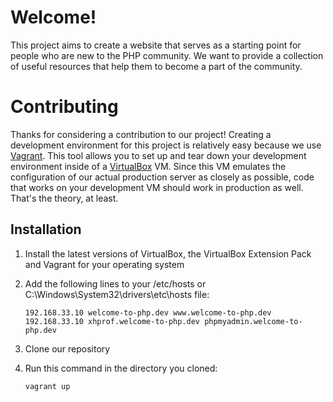 Welcome!
========

This project aims to create a website that serves as a starting point for people
who are new to the PHP community. We want to provide a collection of useful
resources that help them to become a part of the community.

Contributing
============
Thanks for considering a contribution to our project! Creating a development
environment for this project is relatively easy because we use
[Vagrant](http://www.vagrantup.com). This tool allows you to set up and tear
down your development environment inside of a
[VirtualBox](http://virtualbox.org) VM. Since this VM emulates the configuration
of our actual production server as closely as possible, code that works on your
development VM should work in production as well. That's the theory, at least.

Installation
------------
1.  Install the latest versions of VirtualBox, the VirtualBox Extension Pack
    and Vagrant for your operating system

2.  Add the following lines to your /etc/hosts or
    C:\Windows\System32\drivers\etc\hosts file:

        192.168.33.10 welcome-to-php.dev www.welcome-to-php.dev
        192.168.33.10 xhprof.welcome-to-php.dev phpmyadmin.welcome-to-php.dev

3.  Clone our repository

4.  Run this command in the directory you cloned:

        vagrant up
